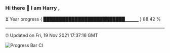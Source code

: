 ### Hi there 👋 I am Harry , 

⏳ Year progress { ██████████████████████████▁▁▁▁ } 88.42 %

---

⏰ Updated on Fri, 19 Nov 2021 17:37:16 GMT

![Progress Bar CI](https://github.com/duykhang68/duykhang68/workflows/Progress%20Bar%20CI/badge.svg)

